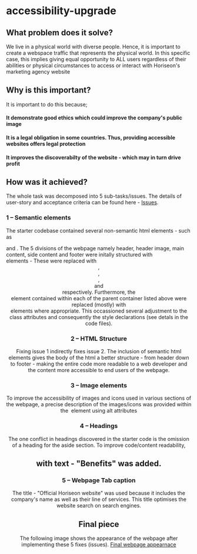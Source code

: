 # accessibility-upgrade


## What problem does it solve?
We live in a physical world with diverse people. Hence, it is important to create a webspace traffic that represents the physical world. In this specific case, this implies giving equal opportunity to ALL users regardless of their abilities or physical circumstances to access or interact with Horiseon's marketing agency website

## Why is this important?
It is important to do this because;
#### It demonstrate good ethics which could improve the company's public image 
#### It is a legal obligation in some countries. Thus, providing accessible websites offers legal protection
#### It improves the discoverabilty of the website - which may in turn drive profit

## How was it achieved?
The whole task was decomposed into 5 sub-tasks/issues. The details of user-story and acceptance criteria can be found here - [Issues](issues.md).

### 1 – Semantic elements
The starter codebase contained several non-semantic html elements - such as <div> and <span>. The 5 divisions of the webpage namely header, header image, main content, side content and footer were initally structured with <div> elements - These were replaced with <header>, <header>, <main>, <aside> and <footer> respectively. Furthermore, the <div> element contained within each of the parent container listed above were replaced (mostly) with <section> elements where appropriate. This occassioned several adjustment to the class attributes and consequently the style declarations (see detals in the code files). 

### 2 – HTML Structure
Fixing issue 1 indirectly fixes issue 2. The inclusion of semantic html elements gives the body of the html a better structure - from header down to footer - making the entire code more readable to a web developer and the content more accessible to end users of the webpage.

### 3 – Image elements
To improve the accessibility of images and icons used in various sections of the webpage, a precise description of the images/icons was provided within the <img> element using alt attributes

### 4 – Headings
The one conflict in headings discovered in the starter code is the omission of a heading for the aside section. To improve code/content readability, <h2> with text - "Benefits" was added. 

### 5 – Webpage Tab caption
The title - "Official Horiseon website" was used because it includes the company's name as well as their line of services. This title optimises the website search on search engines. 

## Final piece
The following image shows the appearance of the webpage after implementing these 5 fixes (issues). 
[Final webpage appearnace](./assets/images/final-webpage-appearance.png)